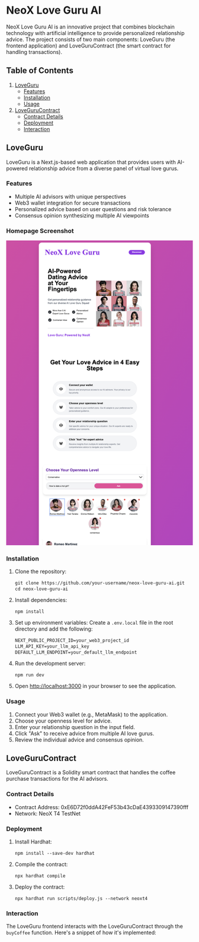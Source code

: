 # NeoX Love Guru AI

NeoX Love Guru AI is an innovative project that combines blockchain technology with artificial intelligence to provide personalized relationship advice. The project consists of two main components: LoveGuru (the frontend application) and LoveGuruContract (the smart contract for handling transactions).

## Table of Contents
1. [LoveGuru](#loveguru)
   - [Features](#features)
   - [Installation](#installation)
   - [Usage](#usage)
2. [LoveGuruContract](#lovegurucontract)
   - [Contract Details](#contract-details)
   - [Deployment](#deployment)
   - [Interaction](#interaction)

## LoveGuru

LoveGuru is a Next.js-based web application that provides users with AI-powered relationship advice from a diverse panel of virtual love gurus.

### Features

- Multiple AI advisors with unique perspectives
- Web3 wallet integration for secure transactions
- Personalized advice based on user questions and risk tolerance
- Consensus opinion synthesizing multiple AI viewpoints

### Homepage Screenshot

![LoveGuru Homepage](https://github.com/foxmoon/neoxloveguru/raw/master/LoveGuru/public/screen.png)
### Installation

1. Clone the repository:
   ```
   git clone https://github.com/your-username/neox-love-guru-ai.git
   cd neox-love-guru-ai
   ```

2. Install dependencies:
   ```
   npm install
   ```

3. Set up environment variables:
   Create a `.env.local` file in the root directory and add the following:
   ```
   NEXT_PUBLIC_PROJECT_ID=your_web3_project_id
   LLM_API_KEY=your_llm_api_key
   DEFAULT_LLM_ENDPOINT=your_default_llm_endpoint
   ```

4. Run the development server:
   ```
   npm run dev
   ```

5. Open [http://localhost:3000](http://localhost:3000) in your browser to see the application.

### Usage

1. Connect your Web3 wallet (e.g., MetaMask) to the application.
2. Choose your openness level for advice.
3. Enter your relationship question in the input field.
4. Click "Ask" to receive advice from multiple AI love gurus.
5. Review the individual advice and consensus opinion.

## LoveGuruContract

LoveGuruContract is a Solidity smart contract that handles the coffee purchase transactions for the AI advisors.

### Contract Details

- Contract Address: 0xE6D72f0ddA42FeF53b43cDaE4393309147390fff
- Network: NeoX T4 TestNet

### Deployment

1. Install Hardhat:
   ```
   npm install --save-dev hardhat
   ```

2. Compile the contract:
   ```
   npx hardhat compile
   ```

3. Deploy the contract:
   ```
   npx hardhat run scripts/deploy.js --network neoxt4
   ```

### Interaction

The LoveGuru frontend interacts with the LoveGuruContract through the `buyCoffee` function. Here's a snippet of how it's implemented:
